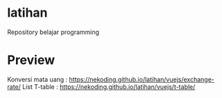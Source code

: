 # latihan
Repository belajar programming

# Preview
Konversi mata uang : https://nekoding.github.io/latihan/vuejs/exchange-rate/
List T-table : https://nekoding.github.io/latihan/vuejs/t-table/
